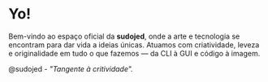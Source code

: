 # Yo!

Bem-vindo ao espaço oficial da **sudojed**, onde a arte e tecnologia se encontram para dar vida a ideias únicas. Atuamos com criatividade, leveza e originalidade em tudo o que fazemos — da CLI à GUI e código à imagem. 

@sudojed - _"Tangente à critividade"._
